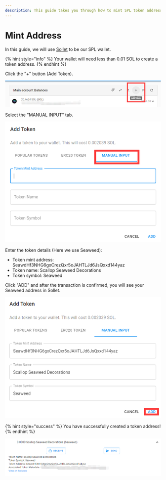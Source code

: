 ```yaml
---
description: This guide takes you through how to mint SPL token address.
---
```


# Mint Address

In this guide, we will use [Sollet](https://sollet.io/) to be our SPL wallet.

{% hint style="info" %}
Your wallet will need less than 0.01 SOL to create a token address.
{% endhint %}

Click the "+" button (Add Token).

![](<../.gitbook/assets/image (7).png>)



Select the "MANUAL INPUT" tab.

![](<../.gitbook/assets/image (2).png>)

Enter the token details (Here we use Seaweed):

* Token mint address:  SeawdHf3NHG6gxCrezQxr5oJAHTLJd6JsQxxd144yaz
* Token name:  Scallop Seaweed Decorations
* Token symbol: Seaweed

Click "ADD" and after the transaction is confirmed, you will see your Seaweed address in Sollet.

![](<../.gitbook/assets/image (4).png>)

{% hint style="success" %}
You have successfully created a token address!
{% endhint %}

![](<../.gitbook/assets/image (3).png>)
